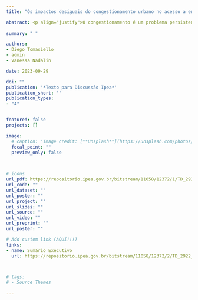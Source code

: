 ```yaml
---
title: "Os impactos desiguais do congestionamento urbano no acesso a empregos"

abstract: <p align="justify">O congestionamento é um problema persistente em grandes metrópoles e cada vez mais comum em médias e grandes cidades. Diversas pesquisas analisam os efeitos negativos dos congestionamentos em termos de perda de produtividade econômica, aumento da poluição ambiental, e efeitos negativos sobre a saúde da população. No entanto, menos atenção tem sido dada aos impactos dos congestionamentos sobre a facilidade de a população acessar oportunidades de emprego, e quais os grupos de renda mais afetados. Este estudo estima os impactos do congestionamento no acesso a oportunidades de empregos nas vinte maiores cidades do Brasil, e analisa como eles se distribuem espacialmente e entre pessoas de diferentes níveis de renda. O estudo compara o número de empregos acessíveis por automóvel num intervalo de 15 a 45 minutos de viagem no período do pico da manhã e em fluxo livre com base em informações históricas sobre a velocidade do tráfego a partir de dados de GPS em alta resolução. Os resultados mostram que os municípios de São Paulo (São Paulo), Rio de Janeiro (Rio de Janeiro) e Brasília (Distrito Federal) têm os maiores níveis de congestionamento, causando uma redução da quantidade média de empregos acessíveis entre 40,7% e 24,6%. Enquanto isso, os municípios de Goiânia (Goiás), Campo Grande (Mato Grosso do Sul) e São Gonçalo (Rio de Janeiro) são os menos impactados pelos congestionamentos (redução entre 3,2% e 0,6% de acessibilidade). A população de baixa renda tende a ser a mais prejudicada, chegando a ter uma queda de mais de 50,0% da quantidade de empregos acessíveis no período de pico comparado ao fluxo livre. Os resultados do estudo suscitam algumas implicações para políticas públicas para redução das desigualdades dos impactos dos congestionamentos no acesso a oportunidades de emprego, podendo a auxiliar na elaboração/reformulação de planos municipais de mobilidade urbana, moradia e uso do solo.</p>
  
summary: " "

authors:
- Diego Tomasiello
- admin
- Vanessa Nadalin

date: 2023-09-29

doi: ""
publication: '*Texto para Discussão Ipea*'
publication_short: ''
publication_types:
- "4"


featured: false
projects: []

image:
  # caption: 'Image credit: [**Unsplash**](https://unsplash.com/photos/jdD8gXaTZsc)'
  focal_point: ""
  preview_only: false


  
# icons
url_pdf: https://repositorio.ipea.gov.br/bitstream/11058/12372/1/TD_2922_web.pdf
url_code: ""
url_dataset: ""
url_poster: ""
url_project: ""
url_slides: ""
url_source: ""
url_video: ""
url_preprint: ""
url_poster: ""

# Add custom link (AQUI!!!)
links:
- name: Sumário Executivo
  url: https://repositorio.ipea.gov.br/bitstream/11058/12372/2/TD_2922_sumex.pdf



# tags:
# - Source Themes

---
```

